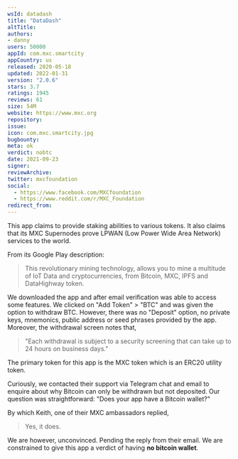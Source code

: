 ```yaml
---
wsId: datadash
title: "DataDash"
altTitle: 
authors:
- danny
users: 50000
appId: com.mxc.smartcity
appCountry: us
released: 2020-05-18
updated: 2022-01-31
version: "2.0.6"
stars: 3.7
ratings: 1945
reviews: 61
size: 54M
website: https://www.mxc.org
repository: 
issue: 
icon: com.mxc.smartcity.jpg
bugbounty: 
meta: ok
verdict: nobtc
date: 2021-09-23
signer: 
reviewArchive:
twitter: mxcfoundation
social:
  - https://www.facebook.com/MXCfoundation
  - https://www.reddit.com/r/MXC_Foundation
redirect_from:
---
```


This app claims to provide staking abilities to various tokens. It also claims that its MXC Supernodes prove LPWAN (Low Power Wide Area Network) services to the world. 

From its Google Play description:

> This revolutionary mining technology, allows you to mine a multitude of IoT Data and cryptocurrencies, from Bitcoin, MXC, IPFS and DataHighway token.

We downloaded the app and after email verification was able to access some features. We clicked on "Add Token" > "BTC" and was given the option to withdraw BTC. However, there was no "Deposit" option, no private keys, mnemonics, public address or seed phrases provided by the app. Moreover, the withdrawal screen notes that, 

>"Each withdrawal is subject to a security screening that can take up to 24 hours on business days."

The primary token for this app is the MXC token which is an ERC20 utility token. 

Curiously, we contacted their support via Telegram chat and email to enquire about why Bitcoin can only be withdrawn but not deposited. Our question was straightforward: "Does your app have a Bitcoin wallet?"

By which Keith, one of their MXC ambassadors replied,

> Yes, it does. 

We are however, unconvinced. Pending the reply from their email. We are constrained to give this app a verdict of having **no bitcoin wallet**.
